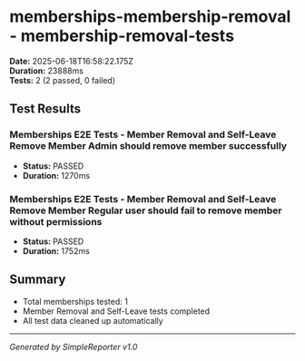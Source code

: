 # memberships-membership-removal - membership-removal-tests

**Date:** 2025-06-18T16:58:22.175Z  
**Duration:** 23888ms  
**Tests:** 2 (2 passed, 0 failed)

## Test Results


### Memberships E2E Tests - Member Removal and Self-Leave Remove Member Admin should remove member successfully
- **Status:** PASSED
- **Duration:** 1270ms



### Memberships E2E Tests - Member Removal and Self-Leave Remove Member Regular user should fail to remove member without permissions
- **Status:** PASSED
- **Duration:** 1752ms



## Summary

- Total memberships tested: 1
- Member Removal and Self-Leave tests completed
- All test data cleaned up automatically

---
*Generated by SimpleReporter v1.0*
